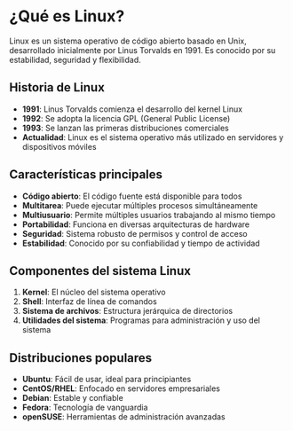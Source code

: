 # ¿Qué es Linux?

Linux es un sistema operativo de código abierto basado en Unix, desarrollado inicialmente por Linus Torvalds en 1991. Es conocido por su estabilidad, seguridad y flexibilidad.

## Historia de Linux

- **1991**: Linus Torvalds comienza el desarrollo del kernel Linux
- **1992**: Se adopta la licencia GPL (General Public License)
- **1993**: Se lanzan las primeras distribuciones comerciales
- **Actualidad**: Linux es el sistema operativo más utilizado en servidores y dispositivos móviles

## Características principales

- **Código abierto**: El código fuente está disponible para todos
- **Multitarea**: Puede ejecutar múltiples procesos simultáneamente
- **Multiusuario**: Permite múltiples usuarios trabajando al mismo tiempo
- **Portabilidad**: Funciona en diversas arquitecturas de hardware
- **Seguridad**: Sistema robusto de permisos y control de acceso
- **Estabilidad**: Conocido por su confiabilidad y tiempo de actividad

## Componentes del sistema Linux

1. **Kernel**: El núcleo del sistema operativo
2. **Shell**: Interfaz de línea de comandos
3. **Sistema de archivos**: Estructura jerárquica de directorios
4. **Utilidades del sistema**: Programas para administración y uso del sistema

## Distribuciones populares

- **Ubuntu**: Fácil de usar, ideal para principiantes
- **CentOS/RHEL**: Enfocado en servidores empresariales
- **Debian**: Estable y confiable
- **Fedora**: Tecnología de vanguardia
- **openSUSE**: Herramientas de administración avanzadas